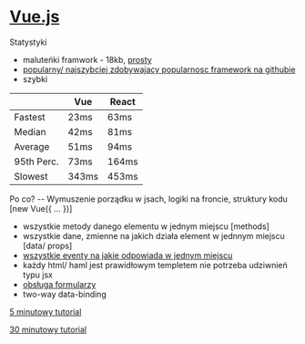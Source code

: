 # [Vue.js](https://vuejs.org/)
Statystyki
 * maluteńki framwork - 18kb, [prosty](https://vuejs.org/v2/api/) 
 * [popularny/ najszybciej zdobywajacy popularnosc framework na githubie](http://bestof.js.org/tags/framework/trending/this-month)
 * szybki

|            | Vue   | React |
| ---------- | ----- | ----- |
| Fastest    | 23ms  | 63ms  |
| Median     | 42ms  | 81ms  |
| Average	   | 51ms  | 94ms  |
| 95th Perc. | 73ms  | 164ms |
| Slowest	   | 343ms | 453ms |

Po co? -- Wymuszenie porządku w jsach, logiki na froncie, struktury kodu [new Vue({ ... })]
* wszystkie metody danego elementu w jednym miejscu [methods]
* wszystkie dane, zmienne na jakich działa element w jednnym miejscu [data/ props]
* [wszystkie eventy na jakie odpowiada w jednym miejscu](https://vuejs.org/v2/guide/events.html)
* każdy html/ haml jest prawidłowym templetem nie potrzeba udziwnień typu jsx
* [obsługa formularzy](https://vuejs.org/v2/guide/forms.html)
* two-way data-binding

[5 minutowy tutorial](https://vuejs.org/v2/guide/)

[30 minutowy tutorial](https://youtu.be/VPUdtEf3oXI)


